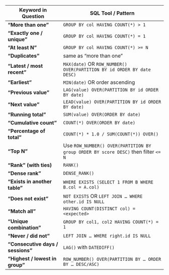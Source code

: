 | Keyword in Question               | SQL Tool / Pattern                                                              |
| --------------------------------- | ---------------------------------------------------------------------------------- |
| **“More than one”**               | `GROUP BY col HAVING COUNT(*) > 1`                                                 |
| **“Exactly one / unique”**        | `GROUP BY col HAVING COUNT(*) = 1`                                                 |
| **“At least N”**                  | `GROUP BY col HAVING COUNT(*) >= N`                                                |
| **“Duplicates”**                  | same as “more than one”                                                            |
| **“Latest / most recent”**        | `MAX(date)` OR `ROW_NUMBER() OVER(PARTITION BY id ORDER BY date DESC)`             |
| **“Earliest”**                    | `MIN(date)` OR order ascending                                                     |
| **“Previous value”**              | `LAG(value) OVER(PARTITION BY id ORDER BY date)`                                   |
| **“Next value”**                  | `LEAD(value) OVER(PARTITION BY id ORDER BY date)`                                  |
| **“Running total”**               | `SUM(value) OVER(ORDER BY date)`                                                   |
| **“Cumulative count”**            | `COUNT(*) OVER(ORDER BY date)`                                                     |
| **“Percentage of total”**         | `COUNT(*) * 1.0 / SUM(COUNT(*)) OVER()`                                            |
| **“Top N”**                       | Use `ROW_NUMBER() OVER(PARTITION BY group ORDER BY score DESC)` then filter `<= N` |
| **“Rank” (with ties)**            | `RANK()`                                                                           |
| **“Dense rank”**                  | `DENSE_RANK()`                                                                     |
| **“Exists in another table”**     | `WHERE EXISTS (SELECT 1 FROM B WHERE B.col = A.col)`                               |
| **“Does not exist”**              | `NOT EXISTS` OR `LEFT JOIN … WHERE other.id IS NULL`                               |
| **“Match all”**                   | `HAVING COUNT(DISTINCT col) = <expected>`                                          |
| **“Unique combination”**          | `GROUP BY col1, col2 HAVING COUNT(*) = 1`                                          |
| **“Never / did not”**             | `LEFT JOIN … WHERE right.id IS NULL`                                               |
| **“Consecutive days / sessions”** | `LAG()` with `DATEDIFF()`                                                          |
| **“Highest / lowest in group”**   | `ROW_NUMBER() OVER(PARTITION BY … ORDER BY … DESC/ASC)`                            |
